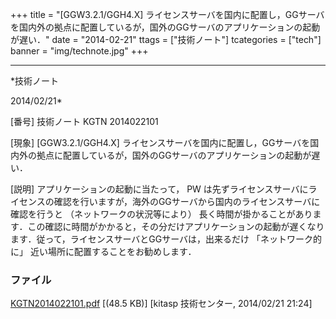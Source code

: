 ﻿+++
title = "[GGW3.2.1/GGH4.X] ライセンスサーバを国内に配置し，GGサーバを国内外の拠点に配置しているが，国外のGGサーバのアプリケーションの起動が遅い．"
date = "2014-02-21"
ttags = ["技術ノート"]
tcategories = ["tech"]
banner = "img/technote.jpg"
+++

-----------------------------------------------------------------------------------------------------------------------------

*技術ノート

2014/02/21*


[番号]
技術ノート KGTN 2014022101

[現象]
[GGW3.2.1/GGH4.X]
ライセンスサーバを国内に配置し，GGサーバを国内外の拠点に配置しているが，国外のGGサーバのアプリケーションの起動が遅い．

[説明]
アプリケーションの起動に当たって， PW
は先ずライセンスサーバにライセンスの確認を行いますが，海外のGGサーバから国内のライセンスサーバに確認を行うと
（ネットワークの状況等により）
長く時間が掛かることがあります．この確認に時間がかかると，その分だけアプリケーションの起動が遅くなります．従って，ライセンスサーバとGGサーバは，出来るだけ
「ネットワーク的に」 近い場所に配置することをお勧めします．


### ファイル

 
 


[KGTN2014022101.pdf](http://techreport.kitasp.net/attachments/download/1593/KGTN2014022101.pdf)
 [(48.5 KB)] [kitasp 技術センター, 2014/02/21
21:24]


 


 

